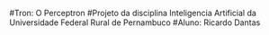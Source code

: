 #Tron: O Perceptron
#Projeto da disciplina Inteligencia Artificial da Universidade Federal Rural de Pernambuco
#Aluno: Ricardo Dantas
